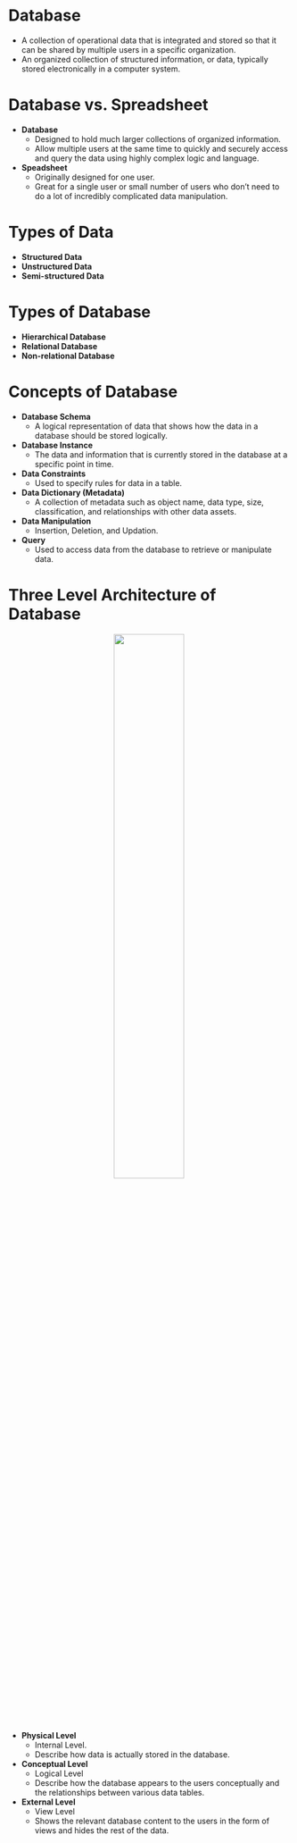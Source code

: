 # Database
- A collection of operational data that is integrated and stored so that it can be shared by multiple users in a specific organization.
- An organized collection of structured information, or data, typically stored electronically in a computer system.

# Database vs. Spreadsheet
- **Database**
    - Designed to hold much larger collections of organized information.
    - Allow multiple users at the same time to quickly and securely access and query the data using highly complex logic and language.
- **Speadsheet**
    - Originally designed for one user.
    - Great for a single user or small number of users who don’t need to do a lot of incredibly complicated data manipulation.
 
# Types of Data
- **Structured Data**
- **Unstructured Data**
- **Semi-structured Data**

# Types of Database
- **Hierarchical Database**
- **Relational Database**
- **Non-relational Database**

# Concepts of Database
- **Database Schema**
    - A logical representation of data that shows how the data in a database should be stored logically. 
- **Database Instance**
    - The data and information that is currently stored in the database at a specific point in time.
- **Data Constraints**
    - Used to specify rules for data in a table.
- **Data Dictionary (Metadata)**
    - A collection of metadata such as object name, data type, size, classification, and relationships with other data assets.
- **Data Manipulation**
    - Insertion, Deletion, and Updation.
- **Query**
    - Used to access data from the database to retrieve or manipulate data.
 
# Three Level Architecture of Database
<div align="center">
  <img src="https://github.com/TIBBOH17/Database/assets/121493257/1c016bdc-ee33-439f-bcc2-caef2498caf9" width="50%">
</div>

- **Physical Level**
    - Internal Level.
    - Describe how data is actually stored in the database.
- **Conceptual Level**
    - Logical Level
    - Describe how the database appears to the users conceptually and the relationships between various data tables.
- **External Level**
    - View Level
    - Shows the relevant database content to the users in the form of views and hides the rest of the data.
